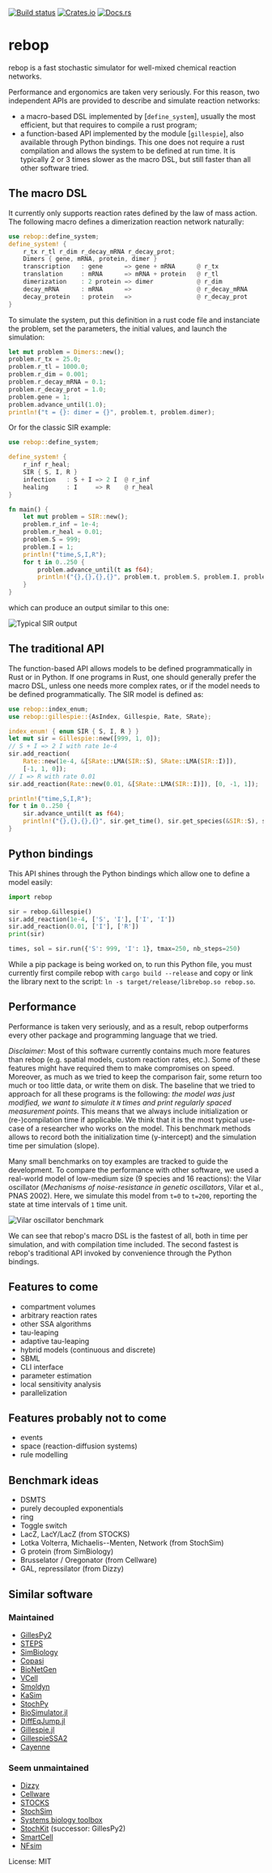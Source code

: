 [![Build status](https://github.com/Armavica/rebop/actions/workflows/rust.yml/badge.svg)](https://github.com/Armavica/rebop/actions/)
[![Crates.io](https://img.shields.io/crates/v/rebop)](https://crates.io/crates/rebop/)
[![Docs.rs](https://docs.rs/rebop/badge.svg)](https://docs.rs/rebop/)

# rebop

rebop is a fast stochastic simulator for well-mixed chemical
reaction networks.

Performance and ergonomics are taken very seriously.  For this reason,
two independent APIs are provided to describe and simulate reaction
networks:

* a macro-based DSL implemented by [`define_system`], usually the
most efficient, but that requires to compile a rust program;
* a function-based API implemented by the module [`gillespie`], also
available through Python bindings.  This one does not require a rust
compilation and allows the system to be defined at run time.  It is
typically 2 or 3 times slower as the macro DSL, but still faster
than all other software tried.

## The macro DSL

It currently only supports reaction rates defined by the law of mass
action.  The following macro defines a dimerization reaction network
naturally:

```rust
use rebop::define_system;
define_system! {
    r_tx r_tl r_dim r_decay_mRNA r_decay_prot;
    Dimers { gene, mRNA, protein, dimer }
    transcription   : gene      => gene + mRNA      @ r_tx
    translation     : mRNA      => mRNA + protein   @ r_tl
    dimerization    : 2 protein => dimer            @ r_dim
    decay_mRNA      : mRNA      =>                  @ r_decay_mRNA
    decay_protein   : protein   =>                  @ r_decay_prot
}
```

To simulate the system, put this definition in a rust code file and
instanciate the problem, set the parameters, the initial values, and
launch the simulation:

```rust
let mut problem = Dimers::new();
problem.r_tx = 25.0;
problem.r_tl = 1000.0;
problem.r_dim = 0.001;
problem.r_decay_mRNA = 0.1;
problem.r_decay_prot = 1.0;
problem.gene = 1;
problem.advance_until(1.0);
println!("t = {}: dimer = {}", problem.t, problem.dimer);
```

Or for the classic SIR example:

```rust
use rebop::define_system;

define_system! {
    r_inf r_heal;
    SIR { S, I, R }
    infection   : S + I => 2 I  @ r_inf
    healing     : I     => R    @ r_heal
}

fn main() {
    let mut problem = SIR::new();
    problem.r_inf = 1e-4;
    problem.r_heal = 0.01;
    problem.S = 999;
    problem.I = 1;
    println!("time,S,I,R");
    for t in 0..250 {
        problem.advance_until(t as f64);
        println!("{},{},{},{}", problem.t, problem.S, problem.I, problem.R);
    }
}
```

which can produce an output similar to this one:

![Typical SIR output](https://github.com/Armavica/rebop/blob/master/sir.png)

## The traditional API

The function-based API allows models to be defined programmatically
in Rust or in Python.  If one programs in Rust, one should generally
prefer the macro DSL, unless one needs more complex rates, or if the
model needs to be defined programmatically.  The SIR model is defined as:

```rust
use rebop::index_enum;
use rebop::gillespie::{AsIndex, Gillespie, Rate, SRate};

index_enum! { enum SIR { S, I, R } }
let mut sir = Gillespie::new([999, 1, 0]);
// S + I => 2 I with rate 1e-4
sir.add_reaction(
    Rate::new(1e-4, &[SRate::LMA(SIR::S), SRate::LMA(SIR::I)]),
    [-1, 1, 0]);
// I => R with rate 0.01
sir.add_reaction(Rate::new(0.01, &[SRate::LMA(SIR::I)]), [0, -1, 1]);

println!("time,S,I,R");
for t in 0..250 {
    sir.advance_until(t as f64);
    println!("{},{},{},{}", sir.get_time(), sir.get_species(&SIR::S), sir.get_species(&SIR::I), sir.get_species(&SIR::R));
}
```

## Python bindings

This API shines through the Python bindings which allow one to
define a model easily:

```python
import rebop

sir = rebop.Gillespie()
sir.add_reaction(1e-4, ['S', 'I'], ['I', 'I'])
sir.add_reaction(0.01, ['I'], ['R'])
print(sir)

times, sol = sir.run({'S': 999, 'I': 1}, tmax=250, nb_steps=250)
```

While a pip package is being worked on, to run this Python file, you
must currently first compile rebop with `cargo build --release`
and copy or link the library next to the script: `ln -s
target/release/librebop.so rebop.so`.

## Performance

Performance is taken very seriously, and as a result, rebop
outperforms every other package and programming language that we
tried.

*Disclaimer*: Most of this software currently contains much more
features than rebop (e.g. spatial models, custom reaction rates,
etc.).  Some of these features might have required them to make
compromises on speed.  Moreover, as much as we tried to keep the
comparison fair, some return too much or too little data, or write
them on disk.  The baseline that we tried to approach for all these
programs is the following: *the model was just modified, we want
to simulate it `N` times and print regularly spaced measurement
points*.  This means that we always include initialization or
(re-)compilation time if applicable.  We think that it is the most
typical use-case of a researcher who works on the model.  This
benchmark methods allows to record both the initialization time
(y-intercept) and the simulation time per simulation (slope).

Many small benchmarks on toy examples are tracked to guide the
development.  To compare the performance with other software,
we used a real-world model of low-medium size (9 species and 16
reactions): the Vilar oscillator (*Mechanisms of noise-resistance
in genetic oscillators*, Vilar et al., PNAS 2002).  Here, we
simulate this model from `t=0` to `t=200`, reporting the state at
time intervals of `1` time unit.

![Vilar oscillator benchmark](https://github.com/Armavica/rebop/blob/master/benches/vilar/vilar.png)

We can see that rebop's macro DSL is the fastest of all, both in
time per simulation, and with compilation time included.  The second
fastest is rebop's traditional API invoked by convenience through
the Python bindings.

## Features to come

* compartment volumes
* arbitrary reaction rates
* other SSA algorithms
* tau-leaping
* adaptive tau-leaping
* hybrid models (continuous and discrete)
* SBML
* CLI interface
* parameter estimation
* local sensitivity analysis
* parallelization

## Features probably not to come

* events
* space (reaction-diffusion systems)
* rule modelling

## Benchmark ideas

* DSMTS
* purely decoupled exponentials
* ring
* Toggle switch
* LacZ, LacY/LacZ (from STOCKS)
* Lotka Volterra, Michaelis--Menten, Network (from StochSim)
* G protein (from SimBiology)
* Brusselator / Oregonator (from Cellware)
* GAL, repressilator (from Dizzy)

## Similar software

### Maintained

* [GillesPy2](https://github.com/StochSS/GillesPy2)
* [STEPS](https://github.com/CNS-OIST/STEPS)
* [SimBiology](https://fr.mathworks.com/help/simbio/)
* [Copasi](http://copasi.org/)
* [BioNetGen](http://bionetgen.org/)
* [VCell](http://vcell.org/)
* [Smoldyn](http://www.smoldyn.org/)
* [KaSim](https://kappalanguage.org/)
* [StochPy](https://github.com/SystemsBioinformatics/stochpy)
* [BioSimulator.jl](https://github.com/alanderos91/BioSimulator.jl)
* [DiffEqJump.jl](https://github.com/SciML/DiffEqJump.jl)
* [Gillespie.jl](https://github.com/sdwfrost/Gillespie.jl)
* [GillespieSSA2](https://github.com/rcannood/GillespieSSA2)
* [Cayenne](https://github.com/quantumbrake/cayenne)

### Seem unmaintained

* [Dizzy](http://magnet.systemsbiology.net/software/Dizzy/)
* [Cellware](http://www.bii.a-star.edu.sg/achievements/applications/cellware/)
* [STOCKS](https://doi.org/10.1093/bioinformatics/18.3.470)
* [StochSim](http://lenoverelab.org/perso/lenov/stochsim.html)
* [Systems biology toolbox](http://www.sbtoolbox.org/)
* [StochKit](https://github.com/StochSS/StochKit) (successor: GillesPy2)
* [SmartCell](http://software.crg.es/smartcell/)
* [NFsim](http://michaelsneddon.net/nfsim/)

License: MIT
